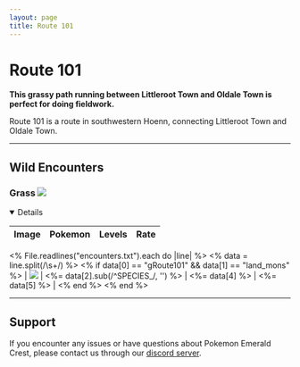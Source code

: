 ```yaml
---
layout: page
title: Route 101
---
```

# Route 101

**This grassy path running between Littleroot Town and Oldale Town is perfect for doing fieldwork.**

Route 101 is a route in southwestern Hoenn, connecting Littleroot Town and Oldale Town.

---

## Wild Encounters

### Grass <img src="https://cdn.discordapp.com/attachments/1069560427312332843/1091325360534212618/RSE_Grass.png">

<details open markdown="block">

| Image                                                                                      | Pokemon             | Levels | Rate|
|:-------------------------------------------------------------------------------------------|:--------------------|:-------|:----|

<% File.readlines("encounters.txt").each do |line| %>
  <% data = line.split(/\s+/) %>
  <% if data[0] == "gRoute101" && data[1] == "land_mons" %>
    | <img src="https://img.pokemondb.net/sprites/sword-shield/icon/<%= data[3].downcase %>.png"> | <%= data[2].sub(/^SPECIES_/, '') %> | <%= data[4] %> | <%= data[5] %> |
  <% end %>
<% end %>

</details>

---

## Support

If you encounter any issues or have questions about Pokemon Emerald Crest, please contact us through our [discord server].

[discord server]: https://discord.gg/aaghat-s-server-965900074532081674
